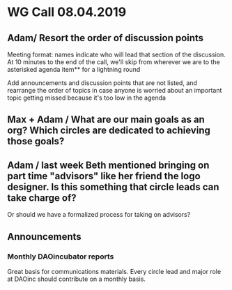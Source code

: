# WG Call 08.04.2019

## Adam/ Resort the order of discussion points

Meeting format: names indicate who will lead that section of the discussion.  At 10 minutes to the end of the call, we'll skip from wherever we are to the asterisked agenda item\*\* for a lightning round 

Add announcements and discussion points that are not listed, and rearrange the order of topics in case anyone is worried about an important topic getting missed because it's too low in the agenda

## Max + Adam / What are our main goals as an org?  Which circles are dedicated to achieving those goals?

## Adam / last week Beth mentioned bringing on part time "advisors" like her friend the logo designer.  Is this something that circle leads can take charge of?

Or should we have a formalized process for taking on advisors?

## Announcements

### Monthly DAOincubator reports

Great basis for communications materials.  Every circle lead and major role at DAOinc should contribute on a monthly basis.


